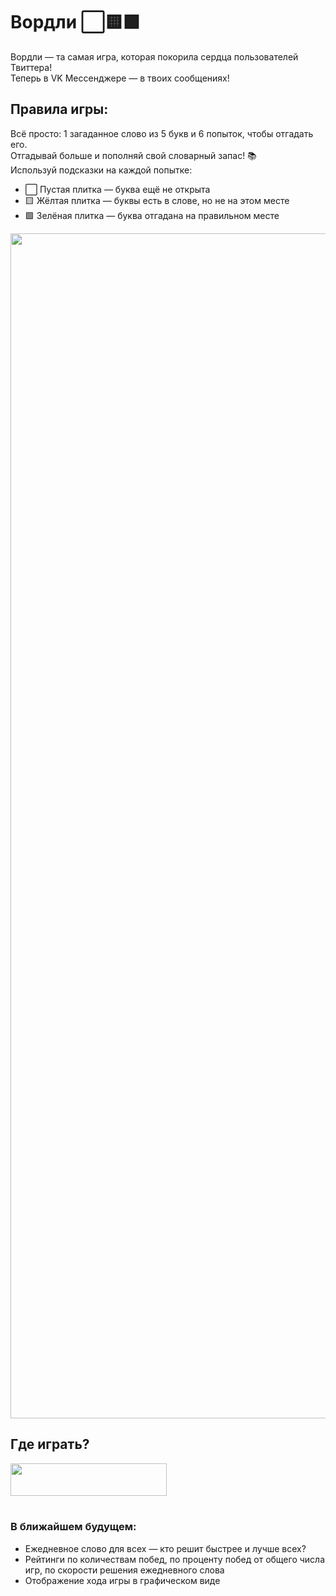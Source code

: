 # Вордли ⬜🟨🟩
Вордли — та самая игра, которая покорила сердца пользователей Твиттера! <br>
Теперь в VK Мессенджере — в твоих сообщениях!

## Правила игры:
Всё просто: 1 загаданное слово из 5 букв и 6 попыток, чтобы отгадать его. <br>
Отгадывай больше и пополняй свой словарный запас! 📚 <br>
Используй подсказки на каждой попытке:
- ⬜ Пустая плитка — буква ещё не открыта
- 🟨 Жёлтая плитка — буквы есть в слове, но не на этом месте
- 🟩 Зелёная плитка — буква отгадана на правильном месте

<img width="1896" src="https://user-images.githubusercontent.com/22418658/177381573-37b08c4e-3ad6-4f08-a00f-34a8f950d1e7.png">

## Где играть?
[<img src='https://user-images.githubusercontent.com/22418658/177369949-430ad75f-b467-49e4-bd40-f8e8e1a3b839.png' width=250 height=52>](https://vk.me/wordle_game)<br>⠀
### В ближайшем будущем:
- Ежедневное слово для всех — кто решит быстрее и лучше всех?
- Рейтинги по количествам побед, по проценту побед от общего числа игр, по скорости решения ежедневного слова
- Отображение хода игры в графическом виде
